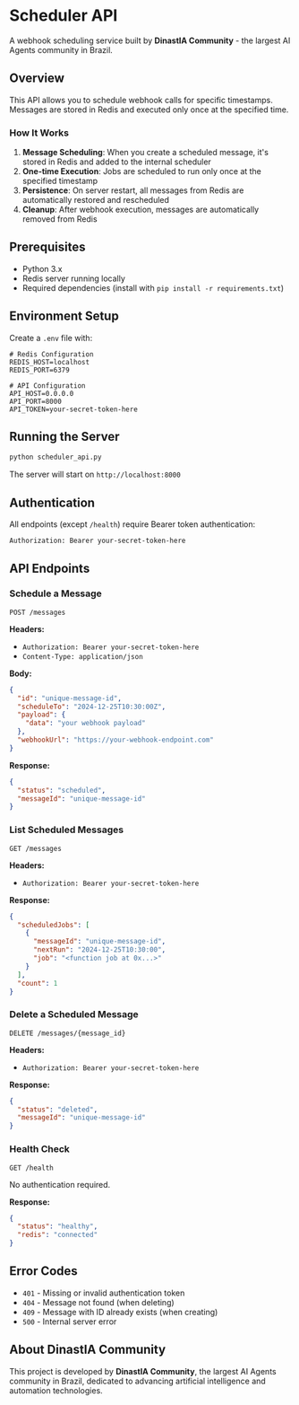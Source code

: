 # Scheduler API

A webhook scheduling service built by **DinastIA Community** - the largest AI Agents community in Brazil.

## Overview

This API allows you to schedule webhook calls for specific timestamps. Messages are stored in Redis and executed only once at the specified time.

### How It Works

1. **Message Scheduling**: When you create a scheduled message, it's stored in Redis and added to the internal scheduler
2. **One-time Execution**: Jobs are scheduled to run only once at the specified timestamp
3. **Persistence**: On server restart, all messages from Redis are automatically restored and rescheduled
4. **Cleanup**: After webhook execution, messages are automatically removed from Redis

## Prerequisites

- Python 3.x
- Redis server running locally
- Required dependencies (install with `pip install -r requirements.txt`)

## Environment Setup

Create a `.env` file with:

```env
# Redis Configuration
REDIS_HOST=localhost
REDIS_PORT=6379

# API Configuration
API_HOST=0.0.0.0
API_PORT=8000
API_TOKEN=your-secret-token-here
```

## Running the Server

```bash
python scheduler_api.py
```

The server will start on `http://localhost:8000`

## Authentication

All endpoints (except `/health`) require Bearer token authentication:

```
Authorization: Bearer your-secret-token-here
```

## API Endpoints

### Schedule a Message

`POST /messages`

**Headers:**
- `Authorization: Bearer your-secret-token-here`
- `Content-Type: application/json`

**Body:**
```json
{
  "id": "unique-message-id",
  "scheduleTo": "2024-12-25T10:30:00Z",
  "payload": {
    "data": "your webhook payload"
  },
  "webhookUrl": "https://your-webhook-endpoint.com"
}
```

**Response:**
```json
{
  "status": "scheduled",
  "messageId": "unique-message-id"
}
```

### List Scheduled Messages

`GET /messages`

**Headers:**
- `Authorization: Bearer your-secret-token-here`

**Response:**
```json
{
  "scheduledJobs": [
    {
      "messageId": "unique-message-id",
      "nextRun": "2024-12-25T10:30:00",
      "job": "<function job at 0x...>"
    }
  ],
  "count": 1
}
```

### Delete a Scheduled Message

`DELETE /messages/{message_id}`

**Headers:**
- `Authorization: Bearer your-secret-token-here`

**Response:**
```json
{
  "status": "deleted",
  "messageId": "unique-message-id"
}
```

### Health Check

`GET /health`

No authentication required.

**Response:**
```json
{
  "status": "healthy",
  "redis": "connected"
}
```

## Error Codes

- `401` - Missing or invalid authentication token
- `404` - Message not found (when deleting)
- `409` - Message with ID already exists (when creating)
- `500` - Internal server error

## About DinastIA Community

This project is developed by **DinastIA Community**, the largest AI Agents community in Brazil, dedicated to advancing artificial intelligence and automation technologies.
